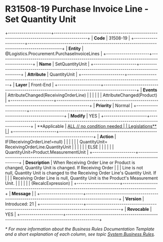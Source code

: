 ﻿---
erp.type: front-end-business-rule
erp.entity: Logistics.Procurement.PurchaseInvoiceLines
---

# R31508-19 Purchase Invoice Line - Set Quantity Unit
+----------------------+-----------------------------------------------------------------------------------------------+
| **Code**             | 31508-19                                                                                      |
+----------------------+-----------------------------------------------------------------------------------------------+
| **Entity**           | @Logistics.Procurement.PurchaseInvoiceLines                                                   |
+----------------------+-----------------------------------------------------------------------------------------------+
| **Name**             | SetQuantityUnit                                                                               |
+----------------------+-----------------------------------------------------------------------------------------------+
| **Attribute**        | QuantityUnit                                                                                  |
+----------------------+-----------------------------------------------------------------------------------------------+
| **Layer**            | Front-End                                                                                     |
+----------------------+-----------------------------------------------------------------------------------------------+
| **Events**           | AttributeChanged(ReceivingOrderLine)                                                          |
|                      |                                                                                               |
|                      | AttributeChanged(Product)                                                                     |
+----------------------+-----------------------------------------------------------------------------------------------+
| **Priority**         | Normal                                                                                        |
+----------------------+-----------------------------------------------------------------------------------------------+
| **Modify**           | YES                                                                                           |
+----------------------+-----------------------------------------------------------------------------------------------+
| **Applicable         | [ALL // no condition needed                                                                   |
| Legislations**       | ](xref:applicable-legislations)                                                               |
+----------------------+-----------------------------------------------------------------------------------------------+
| **Action**           | IF(ReceivingOrderLine!=null)                                                                  |
|                      |                                                                                               |
|                      | QuantityUnit= ReceivingOrderLine.QuantityUnit                                                 |
|                      |                                                                                               |
|                      | ELSE                                                                                          |
|                      |                                                                                               |
|                      | QuantityUnit=Product.MeasurementUnit                                                          |
+----------------------+-----------------------------------------------------------------------------------------------+
| **Description**      | When Receiving Order Line or Product is changed, Quantity Unit is changed. If Receiving Order |
|                      | Line is not null, Quantity Unit is changed to the Receiving Order Line\'s Quantity Unit. If   |
|                      | Receiving Order Line is null, Quantity Unit is the Product\'s Measurement Unit.               |
|                      |                                                                                               |
|                      | (RecalcExpression)                                                                            |
+----------------------+-----------------------------------------------------------------------------------------------+
| **Message**          |                                                                                               |
+----------------------+-----------------------------------------------------------------------------------------------+
| **Version**          | Introduced: 21                                                                                |
+----------------------+-----------------------------------------------------------------------------------------------+
| **Revocable**        | YES                                                                                           |
+----------------------+-----------------------------------------------------------------------------------------------+

*\* For more information about the Business Rules Documentation Template and a short explanation of each column, see
topic [System Business Rules](../templates/template-description-system-business-rules.md).*
